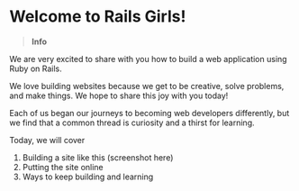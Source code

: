 # Welcome to Rails Girls!

> **Info**

We are very excited to share with you how to build a web application using Ruby on Rails.

We love building websites because we get to be creative, solve problems, and make things.  We hope to share this joy with you today!

Each of us began our journeys to becoming web developers differently, but we find that a common thread is curiosity and a thirst for learning.

Today, we will cover

1. Building a site like this (screenshot here)
2. Putting the site online
3. Ways to keep building and learning

